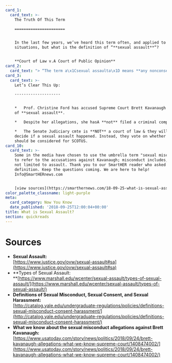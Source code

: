 ```yaml
---
card_1:
  card_text: >-
    The Truth Of This Term

    ======================


    In the last few years, we’ve heard this term often, and applied to various
    situations, but what is the definition of “**sexual assault**“?


    **Court of Law v.A Court of Public Opinion**
card_2:
  card_text: "> “The term a\x1Csexual assaulta\x1D means **any nonconsensual sexual act** proscribed by Federal, tribal, or State law, including when the victim lacks capacity to consent.”\n> \n> U.S. Justice Department on what constitutes \"sexual assault\" under federal law. The definitions of \"sexual assault\" and \"sexual misconduct\" vary by state."
card_3:
  card_text: >-
    Let’s Clear This Up:

    --------------------


    *   Prof. Christine Ford has accused Supreme Court Brett Kavanaugh nominee
    of **sexual assault**.

    *   Despite her allegations, she hasA **not** filed a criminal complaint.

    *   The Senate Judiciary cmte is **NOT** a court of law & they will not
    decide if a sexual assault happened. Instead, they vote on whether Kavanaugh
    should be considered for SCOTUS.
card_10:
  card_text: >-
    Some in the media have chosen to use the umbrella term "sexual misconduct"
    to refer to the accusations against Kavanaugh; misconduct includes, but is
    not limited to assault. Thank you to our SmartHER reader who asked for the
    definition. Keep the questions coming. We are here to help!
    Info@SmartHERnews.com


    [view sources](https://smarthernews.com/18-09-25-what-is-sexual-assault/)
color_palette_classname: light-purple
meta:
  card_category: Now You Know
  date_published: '2018-09-25T12:00:04+00:00'
title: What is Sexual Assault?
section: quickreads
---
```

Sources
=======

*   **Sexual Assault:**  
    [https://www.justice.gov/ovw/sexual-assault#sa](https://www.justice.gov/ovw/sexual-assault#sa)
*   **Types of Sexual Assault:  
    **[https://www.marshall.edu/wcenter/sexual-assault/types-of-sexual-assault/](https://www.marshall.edu/wcenter/sexual-assault/types-of-sexual-assault/)
*   **Definitions of Sexual Misconduct, Sexual Consent, and Sexual Harassment:**  
    [http://catalog.yale.edu/undergraduate-regulations/policies/definitions-sexual-misconduct-consent-harassment/](http://catalog.yale.edu/undergraduate-regulations/policies/definitions-sexual-misconduct-consent-harassment/)
*   **What we know about the sexual misconduct allegations against Brett Kavanaugh:**  
    [https://www.usatoday.com/story/news/politics/2018/09/24/brett-kavanaugh-allegations-what-we-know-supreme-court/1408474002/](https://www.usatoday.com/story/news/politics/2018/09/24/brett-kavanaugh-allegations-what-we-know-supreme-court/1408474002/)
